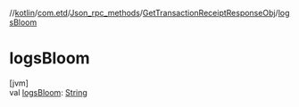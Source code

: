 //[kotlin](../../../../index.md)/[com.etd](../../index.md)/[Json_rpc_methods](../index.md)/[GetTransactionReceiptResponseObj](index.md)/[logsBloom](logs-bloom.md)

# logsBloom

[jvm]\
val [logsBloom](logs-bloom.md): [String](https://kotlinlang.org/api/latest/jvm/stdlib/kotlin/-string/index.html)

